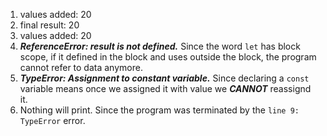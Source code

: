 1. values added: 20
2. final result: 20
3. values added: 20
4. ___ReferenceError: result is not defined.___ Since the word ```let``` has block scope, if it defined in the block and uses outside the block, the program cannot refer to data anymore.
5. ___TypeError: Assignment to constant variable.___ Since declaring a ```const``` variable means once we assigned it with value we **_CANNOT_** reassignd it.
6. Nothing will print. Since the program was terminated by the ```line 9: TypeError``` error.